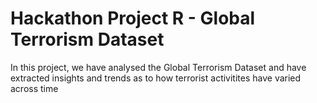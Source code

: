 # Hackathon Project R - Global Terrorism Dataset
 In this project, we have analysed the Global Terrorism Dataset and have extracted insights and trends as to how terrorist activitites have varied across time
